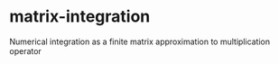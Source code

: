# matrix-integration
Numerical integration as a finite matrix approximation to multiplication operator
